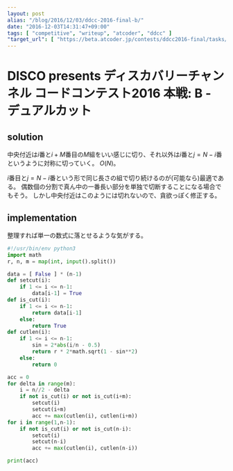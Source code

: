 ```yaml
---
layout: post
alias: "/blog/2016/12/03/ddcc-2016-final-b/"
date: "2016-12-03T14:31:47+09:00"
tags: [ "competitive", "writeup", "atcoder", "ddcc" ]
"target_url": [ "https://beta.atcoder.jp/contests/ddcc2016-final/tasks/ddcc_2016_final_b" ]
---
```


# DISCO presents ディスカバリーチャンネル コードコンテスト2016 本戦: B - デュアルカット

## solution

中央付近は$i$番と$i+M$番目の$M$組をいい感じに切り、それ以外は$i$番と$j = N-i$番というように対称に切っていく。
$O(N)$。

$i$番目と$j = N-i$番という形で同じ長さの組で切り続けるのが(可能なら)最適である。
偶数個の分割で真ん中の一番長い部分を単独で切断することになる場合でもそう。
しかし中央付近はこのようには切れないので、貪欲っぽく修正する。

## implementation

整理すれば単一の数式に落とせるような気がする。

``` python
#!/usr/bin/env python3
import math
r, n, m = map(int, input().split())

data = [ False ] * (n-1)
def setcut(i):
    if 1 <= i <= n-1:
        data[i-1] = True
def is_cut(i):
    if 1 <= i <= n-1:
        return data[i-1]
    else:
        return True
def cutlen(i):
    if 1 <= i <= n-1:
        sin = 2*abs(i/n - 0.5)
        return r * 2*math.sqrt(1 - sin**2)
    else:
        return 0

acc = 0
for delta in range(m):
    i = n//2 - delta
    if not is_cut(i) or not is_cut(i+m):
        setcut(i)
        setcut(i+m)
        acc += max(cutlen(i), cutlen(i+m))
for i in range(1,n-1):
    if not is_cut(i) or not is_cut(n-i):
        setcut(i)
        setcut(n-i)
        acc += max(cutlen(i), cutlen(n-i))

print(acc)
```
